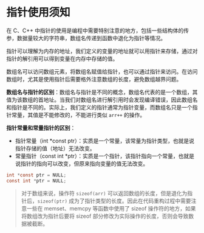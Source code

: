 # 指针使用须知

在 C、C++ 中指针的使用是编程中需要特别注意的地方，包括一些结构体的传参，数据量较大的字符串，数组名传递到函数中退化为指针等情况。

指针可以理解为内存的地址，我们定义的变量的地址就可以用指针来存储，通过对指针的解引用可以得到变量在内存中存储的值。

数组名可以访问数组元素，将数组名赋值给指针，也可以通过指针来访问。在访问数组时，尤其是使用指针后需要格外注意数组的长度，避免数组越界问题。

**数组名与指针的区别**：数组名与指针是不同的概念，数组名代表的是一个数组，其值为该数组的首地址。当我们对数组名进行解引用时会发现编译错误，因此数组名和指针是不同的。实际上，我们定义的指针通常为指针变量，而数组名只是一个指针常量，其值是不能修改的，不能进行类似 `arr++` 的操作。

**指针常量和常量指针的区别**：

- 指针常量（int *const ptr）：实质是一个常量，该常量为指针类型，也就是说指针存储的值（地址）无法改变。
- 常量指针（const int *ptr）：实质是一个指针，该指针指向一个常量，也就是说指针的指向可以改变，但原来指向变量的值无法改变。

```c
int *const ptr = NULL;
const int *ptr = NULL;
```



> 对于数组来说，操作符 `sizeof(arr)` 可以返回数组的长度，但是退化为指针后，`sizeof(ptr)` 成为了指针类型的长度。因此在代码重构过程中需要注意一些在 memset、memcpy 等函数中使用了 sizeof 操作符的地方，如果将数组改为指针后要将 sizeof 部分修改为实际操作的长度，否则会导致数据被截断。

